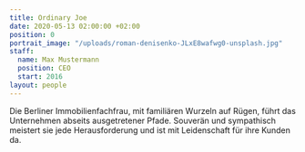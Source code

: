 ```yaml
---
title: Ordinary Joe
date: 2020-05-13 02:00:00 +02:00
position: 0
portrait_image: "/uploads/roman-denisenko-JLxE8wafwg0-unsplash.jpg"
staff:
  name: Max Mustermann
  position: CEO
  start: 2016
layout: people
---
```


Die Berliner Immobilienfachfrau, mit familiären Wurzeln auf Rügen, führt das Unternehmen abseits ausgetretener Pfade.
Souverän und sympathisch meistert sie jede Herausforderung und ist mit Leidenschaft für ihre Kunden da.